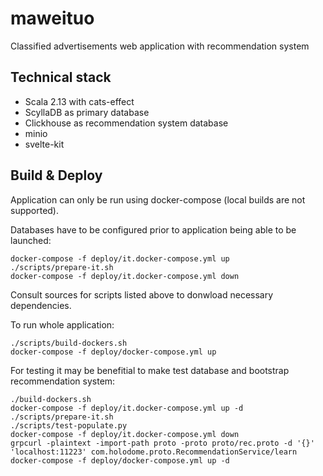# maweituo

Classified advertisements web application with recommendation system

## Technical stack

* Scala 2.13 with cats-effect
* ScyllaDB as primary database
* Clickhouse as recommendation system database
* minio 
* svelte-kit

## Build & Deploy

Application can only be run using docker-compose (local builds are not supported).

Databases have to be configured prior to application being able to be launched:
```shell
docker-compose -f deploy/it.docker-compose.yml up 
./scripts/prepare-it.sh
docker-compose -f deploy/it.docker-compose.yml down
```

Consult sources for scripts listed above to donwload necessary dependencies.

To run whole application:

```shell
./scripts/build-dockers.sh 
docker-compose -f deploy/docker-compose.yml up 
```

For testing it may be benefitial to make test database and bootstrap recommendation system:
```shell
./build-dockers.sh
docker-compose -f deploy/it.docker-compose.yml up -d 
./scripts/prepare-it.sh
./scripts/test-populate.py
docker-compose -f deploy/it.docker-compose.yml down 
grpcurl -plaintext -import-path proto -proto proto/rec.proto -d '{}' 'localhost:11223' com.holodome.proto.RecommendationService/learn
docker-compose -f deploy/docker-compose.yml up -d 
```
